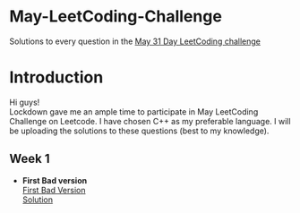 
# May-LeetCoding-Challenge
Solutions to every question in the [May 31 Day LeetCoding challenge](https://leetcode.com/explore/challenge/card/may-leetcoding-challenge/)  


Introduction
============
Hi guys!   
Lockdown gave me an ample time to participate in May LeetCoding Challenge on Leetcode.
I have chosen C++ as my preferable language. I will be uploading the solutions to these questions (best to my knowledge).


Week 1
------
- **First Bad version**   
  [First Bad Version](https://leetcode.com/problems/first-bad-version/)    
  [Solution](https://github.com/poor-kid/May-LeetCoding-Challenge/blob/master/Week%201/FirstBadVersion.cpp)  



